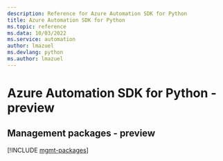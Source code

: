 ```yaml
---
description: Reference for Azure Automation SDK for Python
title: Azure Automation SDK for Python
ms.topic: reference
ms.data: 10/03/2022
ms.service: automation
author: lmazuel
ms.devlang: python
ms.author: lmazuel
---
```

# Azure Automation SDK for Python - preview

## Management packages - preview
[!INCLUDE [mgmt-packages](automation-mgmt-index.md)]